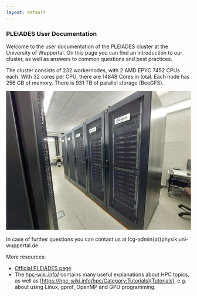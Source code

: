 ```yaml
---
layout: default
---
```


### PLEIADES User Documentation
Welcome to the user documentation of the PLEIADES cluster at the University of Wuppertal.
On this page you can find an introduction to our cluster, as well as answers to common questions and best practices.

The cluster consists of 232 workernodes, with 2 AMD EPYC 7452 CPUs each. With 32 cores per CPU, there are 14848 Cores in total.
Each node has 256 GB of memory.
There is 931 TB of parallel storage (BeeGFS).

![The PLEIADES Cluster](assets/img/cluster.jpg)

In case of further questions you can contact us at lcg-admin{at}physik.uni-wuppertal.de

More resources:
  - [Official PLEIADES page](http://pleiades.uni-wuppertal.de/)
  - The [hpc-wiki.info/](https://hpc-wiki.info/) contains many useful explanations about HPC topics, as well as [https://hpc-wiki.info/hpc/Category:Tutorials](Tutorials), e.g. about using Linux, gprof, OpenMP and GPU programming.
